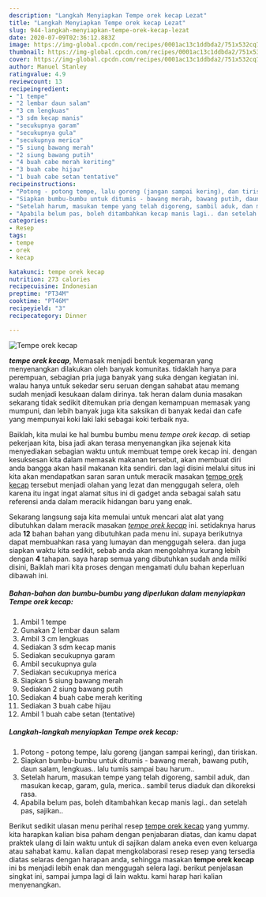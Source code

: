 ```yaml
---
description: "Langkah Menyiapkan Tempe orek kecap Lezat"
title: "Langkah Menyiapkan Tempe orek kecap Lezat"
slug: 944-langkah-menyiapkan-tempe-orek-kecap-lezat
date: 2020-07-09T02:36:12.883Z
image: https://img-global.cpcdn.com/recipes/0001ac13c1ddbda2/751x532cq70/tempe-orek-kecap-foto-resep-utama.jpg
thumbnail: https://img-global.cpcdn.com/recipes/0001ac13c1ddbda2/751x532cq70/tempe-orek-kecap-foto-resep-utama.jpg
cover: https://img-global.cpcdn.com/recipes/0001ac13c1ddbda2/751x532cq70/tempe-orek-kecap-foto-resep-utama.jpg
author: Manuel Stanley
ratingvalue: 4.9
reviewcount: 13
recipeingredient:
- "1 tempe"
- "2 lembar daun salam"
- "3 cm lengkuas"
- "3 sdm kecap manis"
- "secukupnya garam"
- "secukupnya gula"
- "secukupnya merica"
- "5 siung bawang merah"
- "2 siung bawang putih"
- "4 buah cabe merah keriting"
- "3 buah cabe hijau"
- "1 buah cabe setan tentative"
recipeinstructions:
- "Potong - potong tempe, lalu goreng (jangan sampai kering), dan tiriskan."
- "Siapkan bumbu-bumbu untuk ditumis - bawang merah, bawang putih, daun salam, lengkuas.. lalu tumis sampai bau harum.."
- "Setelah harum, masukan tempe yang telah digoreng, sambil aduk, dan masukan kecap, garam, gula, merica.. sambil terus diaduk dan dikoreksi rasa."
- "Apabila belum pas, boleh ditambahkan kecap manis lagi.. dan setelah pas, sajikan.."
categories:
- Resep
tags:
- tempe
- orek
- kecap

katakunci: tempe orek kecap 
nutrition: 273 calories
recipecuisine: Indonesian
preptime: "PT34M"
cooktime: "PT46M"
recipeyield: "3"
recipecategory: Dinner

---
```



![Tempe orek kecap](https://img-global.cpcdn.com/recipes/0001ac13c1ddbda2/751x532cq70/tempe-orek-kecap-foto-resep-utama.jpg)

<b><i>tempe orek kecap</i></b>, Memasak menjadi bentuk kegemaran yang menyenangkan dilakukan oleh banyak komunitas. tidaklah hanya para perempuan, sebagian pria juga banyak yang suka dengan kegiatan ini. walau hanya untuk sekedar seru seruan dengan sahabat atau memang sudah menjadi kesukaan dalam dirinya. tak heran dalam dunia masakan sekarang tidak sedikit ditemukan pria dengan kemampuan memasak yang mumpuni, dan lebih banyak juga kita saksikan di banyak kedai dan cafe yang mempunyai koki laki laki sebagai koki terbaik nya.



Baiklah, kita mulai ke hal bumbu bumbu menu <i>tempe orek kecap</i>. di setiap pekerjaan kita, bisa jadi akan terasa menyenangkan jika sejenak kita menyediakan sebagian waktu untuk membuat tempe orek kecap ini. dengan kesuksesan kita dalam memasak makanan tersebut, akan membuat diri anda bangga akan hasil makanan kita sendiri. dan lagi disini melalui situs ini kita akan mendapatkan saran saran untuk meracik masakan <u>tempe orek kecap</u> tersebut menjadi olahan yang lezat dan menggugah selera, oleh karena itu ingat ingat alamat situs ini di gadget anda sebagai salah satu referensi anda dalam meracik hidangan baru yang enak.


Sekarang langsung saja kita memulai untuk mencari alat alat yang dibutuhkan dalam meracik masakan <u><i>tempe orek kecap</i></u> ini. setidaknya harus ada <b>12</b> bahan bahan yang dibutuhkan pada menu ini. supaya berikutnya dapat membuahkan rasa yang lumayan dan menggugah selera. dan juga siapkan waktu kita sedikit, sebab anda akan mengolahnya kurang lebih dengan <b>4</b> tahapan. saya harap semua yang dibutuhkan sudah anda miliki disini, Baiklah mari kita proses dengan mengamati dulu bahan keperluan dibawah ini.

<!--inarticleads1-->

##### Bahan-bahan dan bumbu-bumbu yang diperlukan dalam menyiapkan Tempe orek kecap:

1. Ambil 1 tempe
1. Gunakan 2 lembar daun salam
1. Ambil 3 cm lengkuas
1. Sediakan 3 sdm kecap manis
1. Sediakan secukupnya garam
1. Ambil secukupnya gula
1. Sediakan secukupnya merica
1. Siapkan 5 siung bawang merah
1. Sediakan 2 siung bawang putih
1. Sediakan 4 buah cabe merah keriting
1. Sediakan 3 buah cabe hijau
1. Ambil 1 buah cabe setan (tentative)




<!--inarticleads2-->

##### Langkah-langkah menyiapkan Tempe orek kecap:

1. Potong - potong tempe, lalu goreng (jangan sampai kering), dan tiriskan.
1. Siapkan bumbu-bumbu untuk ditumis - bawang merah, bawang putih, daun salam, lengkuas.. lalu tumis sampai bau harum..
1. Setelah harum, masukan tempe yang telah digoreng, sambil aduk, dan masukan kecap, garam, gula, merica.. sambil terus diaduk dan dikoreksi rasa.
1. Apabila belum pas, boleh ditambahkan kecap manis lagi.. dan setelah pas, sajikan..




Berikut sedikit ulasan menu perihal resep <u>tempe orek kecap</u> yang yummy. kita harapkan kalian bisa paham dengan penjabaran diatas, dan kamu dapat praktek ulang di lain waktu untuk di sajikan dalam aneka even even keluarga atau sahabat kamu. kalian dapat mengkolaborasi resep resep yang tersedia diatas selaras dengan harapan anda, sehingga masakan <b>tempe orek kecap</b> ini bs menjadi lebih enak dan menggugah selera lagi. berikut penjelasan singkat ini, sampai jumpa lagi di lain waktu. kami harap hari kalian menyenangkan.
